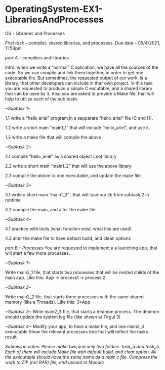 # OperatingSystem-EX1-LibrariesAndProcesses
OS - Libraries and Processes




_*First task*_ – compiler, shared libraries, and procesess.
Due date – 05/4/2021, 11:59pm

*part A* – compilers and libraries

Intro: when we write a “normal” C aplication, we have all the sources of the code.
So we can compile and link them together, in order to get one executable file.
But sometimes, the requested output of our work, is a library, that other developers can
include in ther own project.
In this task you are requested to produce a simple C excutable, and a shared library that can
be used by it. Also you are asked to provide a Make file, that will help to utilize each of the
sub tasks.

*~Subtask 1~*

1.1 write a “hello ariel” program,in a sepparate “hello_ariel” file (C and H).

1.2 write a short main “main1_1” that will include “hello_ariel”, and use it.

1.3 write a make file that will compile the above


*~Subtask 2~*

2.1 compile “hello_ariel” as a shared object (.so) library

2.2 write a short main “main1_2” that will use the above library

2.3 compile the above to one executable, and update the make file


*~Subtask 3~*

3.1 write a short main “main1_3” , that will load our lib from subtask 2 in runtime

3.2 comiple the main, and alter the make file


*~Subtask 4~*

4.1 practice with tools (what function exist, what libs are used)

4.2 alter the make file to have default build, and clean options


*_part B – Processes_*
You are requested to implement a a launching app, that will start a few more processes.


*~Subtask 1~*

Write main2_1 file, that starts two processes that will be nested childs of the main
app.
Like this: App -> process1 -> process 2.

*~Subtask 2~*

Write main2_2 file, that starts three processes with the same shared memory (like a
Threads).
Like this: 3*App

*~Subtask 3~*
Write main2_3 file, that starts a deamon process. The deamon should update the
system log file (like shown at Tirgul 3)

*~Subtask 4~*
Modify your app, to have a make file, and one main2_4 executable
Show the relevant processes tree that will reflect the tasks result.

_Submision notes:
Please make two,and only two folders: task_a and task_b.
Each of them will include Make file with default build, and clear option.
All the executable should have the same name as a main c file.
Compress the work to ZIP (not RAR) file, and upload to Moodle_
